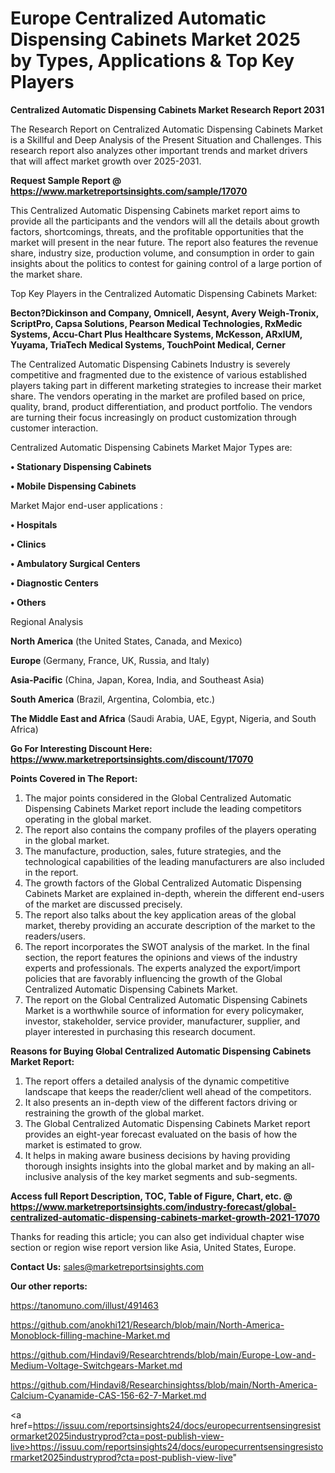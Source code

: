 # Europe Centralized Automatic Dispensing Cabinets Market 2025 by Types, Applications & Top Key Players

<strong>Centralized Automatic Dispensing Cabinets Market Research Report 2031</strong>

The Research Report on Centralized Automatic Dispensing Cabinets Market is a Skillful and Deep Analysis of the Present Situation and Challenges. This research report also analyzes other important trends and market drivers that will affect market growth over 2025-2031.

<strong>Request Sample Report @ <a href=https://www.marketreportsinsights.com/sample/17070>https://www.marketreportsinsights.com/sample/17070</a></strong>

This Centralized Automatic Dispensing Cabinets market report aims to provide all the participants and the vendors will all the details about growth factors, shortcomings, threats, and the profitable opportunities that the market will present in the near future. The report also features the revenue share, industry size, production volume, and consumption in order to gain insights about the politics to contest for gaining control of a large portion of the market share.

Top Key Players in the Centralized Automatic Dispensing Cabinets Market:

<strong>Becton?Dickinson and Company, Omnicell, Aesynt, Avery Weigh-Tronix, ScriptPro, Capsa Solutions, Pearson Medical Technologies, RxMedic Systems, Accu-Chart Plus Healthcare Systems, McKesson, ARxIUM, Yuyama, TriaTech Medical Systems, TouchPoint Medical, Cerner</strong>

The Centralized Automatic Dispensing Cabinets Industry is severely competitive and fragmented due to the existence of various established players taking part in different marketing strategies to increase their market share. The vendors operating in the market are profiled based on price, quality, brand, product differentiation, and product portfolio. The vendors are turning their focus increasingly on product customization through customer interaction.

Centralized Automatic Dispensing Cabinets Market Major Types are:

<strong>• Stationary Dispensing Cabinets

• Mobile Dispensing Cabinets</strong>

Market Major end-user applications :

<strong>• Hospitals

• Clinics

• Ambulatory Surgical Centers

• Diagnostic Centers

• Others</strong>

Regional Analysis

</u><strong><b>North America</b></strong> (the United States, Canada, and Mexico)

<strong><b>Europe </b></strong>(Germany, France, UK, Russia, and Italy)

<strong><b>Asia-Pacific</b></strong> (China, Japan, Korea, India, and Southeast Asia)

<strong><b>South America</b></strong> (Brazil, Argentina, Colombia, etc.)

<strong><b>The Middle East and Africa</b></strong> (Saudi Arabia, UAE, Egypt, Nigeria, and South Africa)

<strong>Go For Interesting Discount Here: <a href=https://www.marketreportsinsights.com/discount/17070>https://www.marketreportsinsights.com/discount/17070</a></strong>

<strong>Points Covered in The Report:</strong>
<ol>
  <li>The major points considered in the Global Centralized Automatic Dispensing Cabinets Market report include the leading competitors operating in the global market.</li>
  <li>The report also contains the company profiles of the players operating in the global market.</li>
  <li>The manufacture, production, sales, future strategies, and the technological capabilities of the leading manufacturers are also included in the report.</li>
  <li>The growth factors of the Global Centralized Automatic Dispensing Cabinets Market are explained in-depth, wherein the different end-users of the market are discussed precisely.</li>
  <li>The report also talks about the key application areas of the global market, thereby providing an accurate description of the market to the readers/users.</li>
  <li>The report incorporates the SWOT analysis of the market. In the final section, the report features the opinions and views of the industry experts and professionals. The experts analyzed the export/import policies that are favorably influencing the growth of the Global Centralized Automatic Dispensing Cabinets Market.</li>
  <li>The report on the Global Centralized Automatic Dispensing Cabinets Market is a worthwhile source of information for every policymaker, investor, stakeholder, service provider, manufacturer, supplier, and player interested in purchasing this research document.</li>
</ol>
<strong>Reasons for Buying Global Centralized Automatic Dispensing Cabinets Market Report:</strong>

<ol>
  <li>The report offers a detailed analysis of the dynamic competitive landscape that keeps the reader/client well ahead of the competitors.</li>
  <li>It also presents an in-depth view of the different factors driving or restraining the growth of the global market.</li>
  <li>The Global Centralized Automatic Dispensing Cabinets Market report provides an eight-year forecast evaluated on the basis of how the market is estimated to grow.</li>
  <li>It helps in making aware business decisions by having providing thorough insights insights into the global market and by making an all-inclusive analysis of the key market segments and sub-segments.</li>
</ol>
<strong>Access full Report Description, TOC, Table of Figure, Chart, etc. @ <a href=https://www.marketreportsinsights.com/industry-forecast/global-centralized-automatic-dispensing-cabinets-market-growth-2021-17070>https://www.marketreportsinsights.com/industry-forecast/global-centralized-automatic-dispensing-cabinets-market-growth-2021-17070</a></strong>


Thanks for reading this article; you can also get individual chapter wise section or region wise report version like Asia, United States, Europe.

<strong>Contact Us:</strong>
sales@marketreportsinsights.com

<strong>Our other reports:</strong>

<a href=https://tanomuno.com/illust/491463>https://tanomuno.com/illust/491463</a>

<a href=https://github.com/anokhi121/Research/blob/main/North-America-Monoblock-filling-machine-Market.md>https://github.com/anokhi121/Research/blob/main/North-America-Monoblock-filling-machine-Market.md</a>

<a href=https://github.com/Hindavi9/Researchtrends/blob/main/Europe-Low-and-Medium-Voltage-Switchgears-Market.md>https://github.com/Hindavi9/Researchtrends/blob/main/Europe-Low-and-Medium-Voltage-Switchgears-Market.md</a>

<a href=https://github.com/Hindavi8/Researchinsightss/blob/main/North-America-Calcium-Cyanamide-CAS-156-62-7-Market.md>https://github.com/Hindavi8/Researchinsightss/blob/main/North-America-Calcium-Cyanamide-CAS-156-62-7-Market.md</a>

<a href=https://issuu.com/reportsinsights24/docs/europecurrentsensingresistormarket2025industryprod?cta=post-publish-view-live>https://issuu.com/reportsinsights24/docs/europecurrentsensingresistormarket2025industryprod?cta=post-publish-view-live</a>"
